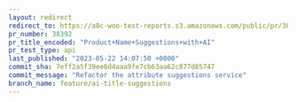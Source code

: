 ```yaml
---
layout: redirect
redirect_to: https://a8c-woo-test-reports.s3.amazonaws.com/public/pr/38392/api/index.html
pr_number: 38392
pr_title_encoded: "Product+Name+Suggestions+with+AI"
pr_test_type: api
last_published: "2023-05-22 14:07:50 +0000"
commit_sha: 7eff2a5f39ee8d4aaa9fe7cb63aa62c877d85747
commit_message: "Refactor the attribute suggestions service"
branch_name: feature/ai-title-suggestions
---
```

